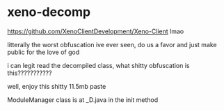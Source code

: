 # xeno-decomp
https://github.com/XenoClientDevelopment/Xeno-Client lmao

litterally the worst obfuscation ive ever seen, do us a favor and just make public for the love of god

i can legit read the decompiled class, what shitty obfuscation is this???????????

well, enjoy this shitty 11.5mb paste

ModuleManager class is at \_D.java in the init method
